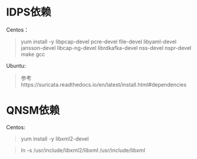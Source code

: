 # IDPS依赖

Centos：
> yum install -y libpcap-devel pcre-devel file-devel libyaml-devel jansson-devel libcap-ng-devel librdkafka-devel nss-devel nspr-devel make gcc

Ubuntu:

> 参考https://suricata.readthedocs.io/en/latest/install.html#dependencies

# QNSM依赖

Centos:
> yum install -y libxml2-devel

> ln -s /usr/include/libxml2/libxml /usr/include/libxml

